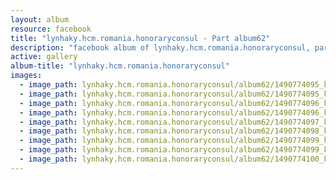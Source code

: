 ```yaml
---
layout: album
resource: facebook
title: "lynhaky.hcm.romania.honoraryconsul - Part album62"
description: "facebook album of lynhaky.hcm.romania.honoraryconsul, part album62."
active: gallery
album-title: "lynhaky.hcm.romania.honoraryconsul"
images:
  - image_path: lynhaky.hcm.romania.honoraryconsul/album62/1490774095_khoa1762.jpg
  - image_path: lynhaky.hcm.romania.honoraryconsul/album62/1490774095_khoa1772.jpg
  - image_path: lynhaky.hcm.romania.honoraryconsul/album62/1490774096_khoa1795.jpg
  - image_path: lynhaky.hcm.romania.honoraryconsul/album62/1490774096_khoa1796-1.jpg
  - image_path: lynhaky.hcm.romania.honoraryconsul/album62/1490774097_khoa1811.jpg
  - image_path: lynhaky.hcm.romania.honoraryconsul/album62/1490774098_khoa1812.jpg
  - image_path: lynhaky.hcm.romania.honoraryconsul/album62/1490774099_khoa1814.jpg
  - image_path: lynhaky.hcm.romania.honoraryconsul/album62/1490774099_khoa1823.jpg
  - image_path: lynhaky.hcm.romania.honoraryconsul/album62/1490774100_khoa1831.jpg
---
```

